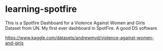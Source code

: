 # learning-spotfire
 
This is a Spotfire Dashboard for a Violence Against Women and Girls Dataset from UN. My first ever dashboard in SpotFire. A good DS software.

https://www.kaggle.com/datasets/andrewmvd/violence-against-women-and-girls
